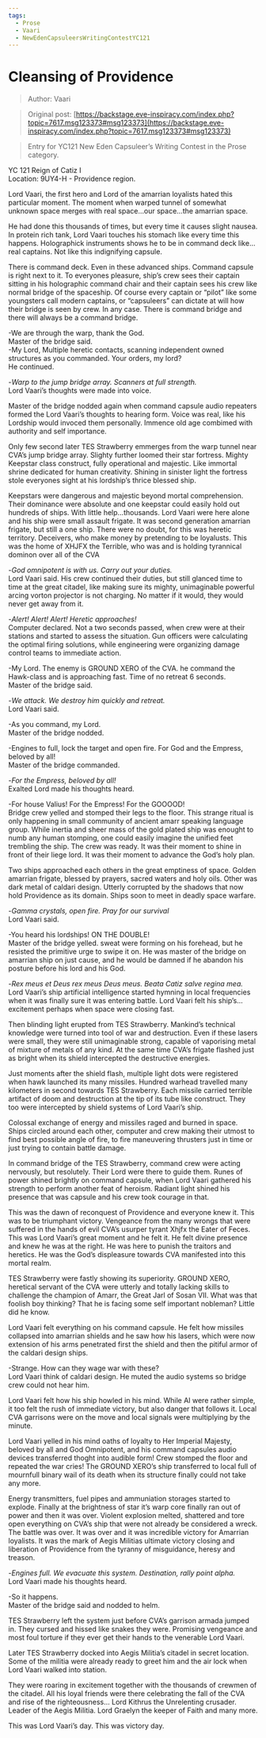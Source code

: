 ```yaml
---
tags:
  - Prose
  - Vaari
  - NewEdenCapsuleersWritingContestYC121
---
```


# Cleansing of Providence

> Author: Vaari

> Original post: [https://backstage.eve-inspiracy.com/index.php?topic=7617.msg123373#msg123373](https://backstage.eve-inspiracy.com/index.php?topic=7617.msg123373#msg123373)

> Entry for YC121 New Eden Capsuleer’s Writing Contest in the Prose category.


YC 121 Reign of Catiz I<br>
Location: 9UY4-H - Providence region.

Lord Vaari, the first hero and Lord of the amarrian loyalists hated this particular moment. The moment when warped tunnel of somewhat unknown space merges with real space…our space…the amarrian space.

He had done this thousands of times, but every time it causes slight nausea. In protein rich tank, Lord Vaari touches his stomach like every time this happens. Holographick instruments shows he to be in command deck like…real captains. Not like this indignifying capsule.

There is command deck. Even in these advanced ships. Command capsule is right next to it. To everyones pleasure, ship’s crew sees their captain sitting in his holographic command chair and their captain sees his crew like normal bridge of the spaceship. Of course every captain or “pilot” like some youngsters call modern captains, or “capsuleers” can dictate at will how their bridge is seen by crew. In any case. There is command bridge and there will always be a command bridge.

-We are through the warp, thank the God.<br>
Master of the bridge said.<br>
-My Lord, Multiple heretic contacts, scanning independent owned structures as you commanded. Your orders, my lord?<br>
He continued.

-*Warp to the jump bridge array. Scanners at full strength.*<br>
Lord Vaari’s thoughts were made into voice.

Master of the bridge nodded again when command capsule audio repeaters formed the Lord Vaari’s thoughts to hearing form. Voice was real, like his Lordship would invoced them personally. Immence old age combimed with authority and self importance.

Only few second later TES Strawberry emmerges from the warp tunnel near CVA’s jump bridge array. Slighty further loomed their star fortress. Mighty Keepstar class construct, fully operational and majestic. Like immortal shrine dedicated for human creativity. Shining in sinister light the fortress stole everyones sight at his lordship’s thrice blessed ship.

Keepstars were dangerous and majestic beyond mortal comprehension. Their dominance were absolute and one keepstar could easily hold out hundreds of ships. With little help…thousands. Lord Vaari were here alone and his ship were small assault frigate. It was second generation amarrian frigate, but still a one ship. There were no doubt, for this was heretic territory. Deceivers, who make money by pretending to be loyalusts. This was the home of XHJFX the Terrible, who was and is holding tyrannical dominon over all of the CVA

-*God omnipotent is with us. Carry out your duties.*<br>
Lord Vaari said. His crew continued their duties, but still glanced time to time at the great citadel, like making sure its mighty, unimaginable powerful arcing vorton projector is not charging. No matter if it would, they would never get away from it.

-*Alert! Alert! Alert! Heretic approaches!*<br>
Computer declared. Not a two seconds passed, when crew were at their stations and started to assess the situation. Gun officers were calculating the optimal firing solutions, while engineering were organizing damage control teams to immediate action.

-My Lord. The enemy is GROUND XERO of the CVA. he command the Hawk-class and is approaching fast. Time of no retreat 6 seconds.<br>
Master of the bridge said.

-*We attack. We destroy him quickly and retreat.*<br>
Lord Vaari said.

-As you command, my Lord.<br>
Master of the bridge nodded.

-Engines to full, lock the target and open fire. For God and the Empress, beloved by all!<br>
Master of the bridge commanded.

-*For the Empress, beloved by all!*<br>
Exalted Lord made his thoughts heard.

-For house Valius! For the Empress! For the GOOOOD!<br>
Bridge crew yelled and stomped their legs to the floor. This strange ritual is only happening in small community of ancient amarr speaking language group. While inertia and sheer mass of the gold plated ship was enought to numb any human stomping, one could easily imagine the unified feet trembling the ship. The crew was ready. It was their moment to shine in front of their liege lord. It was their moment to advance the God’s holy plan.

Two ships approached each others in the great emptiness of space. Golden amarrian frigate, blessed by prayers, sacred waters and holy oils. Other was dark metal of caldari design. Utterly corrupted by the shadows that now hold Providence as its domain. Ships soon to meet in deadly space warfare.

-*Gamma crystals, open fire. Pray for our survival*<br>
Lord Vaari said.

-You heard his lordships! ON THE DOUBLE!<br>
Master of the bridge yelled. sweat were forming on his forehead, but he resisted the primitive urge to swipe it on. He was master of the bridge on amarrian ship on just cause, and he would be damned if he abandon his posture before his lord and his God.

-*Rex meus et Deus rex meus Deus meus. Beata Catiz salve regina mea.*<br>
Lord Vaari’s ship artificial intelligence started hymning in local frequencies when it was finally sure it was entering battle. Lord Vaari felt his ship’s…excitement perhaps when space were closing fast.

Then blinding light erupted from TES Strawberry. Mankind’s technical knowledge were turned into tool of war and destruction. Even if these lasers were small, they were still unimaginable strong, capable of vaporising metal of mixture of metals of any kind. At the same time CVA’s frigate flashed just as bright when its shield intercepted the destructive energies.

Just moments after the shield flash, multiple light dots were registered when hawk launched its many missiles. Hundred warhead travelled many kilometers in second towards TES Strawberry. Each missile carried terrible artifact of doom and destruction at the tip of its tube like construct. They too were intercepted by shield systems of Lord Vaari’s ship.

Colossal exchange of energy and missiles raged and burned in space. Ships circled around each other, computer and crew making their utmost to find best possible angle of fire, to fire maneuvering thrusters just in time or just trying to contain battle damage.

In command bridge of the TES Strawberry, command crew were acting nervously, but resolutely. Their Lord were there to guide them. Runes of power shined brightly on command capsule, when Lord Vaari gathered his strength to perform another feat of heroism. Radiant light shined his presence that was capsule and his crew took courage in that.

This was the dawn of reconquest of Providence and everyone knew it. This was to be triumphant victory. Vengeance from the many wrongs that were suffered in the hands of evil CVA’s usurper tyrant Xhjfx the Eater of Feces. This was Lord Vaari’s great moment and he felt it. He felt divine presence and knew he was at the right. He was here to punish the traitors and heretics. He was the God’s displeasure towards CVA manifested into this mortal realm.

TES Strawberry were fastly showing its superiority. GROUND XERO, heretical servant of the CVA were utterly and totally lacking skills to challenge the champion of Amarr, the Great Jarl of Sosan VII. What was that foolish boy thinking? That he is facing some self important nobleman? Little did he know.

Lord Vaari felt everything on his command capsule. He felt how missiles collapsed into amarrian shields and he saw how his lasers, which were now extension of his arms penetrated first the shield and then the pitiful armor of the caldari design ships.

-Strange. How can they wage war with these?<br>
Lord Vaari think of caldari design. He muted the audio systems so bridge crew could not hear him.

Lord Vaari felt how his ship howled in his mind. While AI were rather simple, it too felt the rush of immediate victory, but also danger that follows it. Local CVA garrisons were on the move and local signals were multiplying by the minute.

Lord Vaari yelled in his mind oaths of loyalty to Her Imperial Majesty, beloved by all and God Omnipotent, and his command capsules audio devices transferred thoght into audible form! Crew stomped the floor and repeated the war cries! The GROUND XERO’s ship transferred to local full of mournfull binary wail of its death when its structure finally could not take any more.

Energy transmitters, fuel pipes and ammuniation storages started to explode. Finally at the brightness of star it’s warp core finally ran out of power and then it was over. Violent explosion melted, shattered and tore open everything on CVA’s ship that were not already be considered a wreck. The battle was over. It was over and it was incredible victory for Amarrian loyalists. It was the mark of Aegis Militias ultimate victory closing and liberation of Providence from the tyranny of misguidance, heresy and treason.

-*Engines full. We evacuate this system. Destination, rally point alpha.*<br>
Lord Vaari made his thoughts heard.

-So it happens.<br>
Master of the bridge said and nodded to helm.

TES Strawberry left the system just before CVA’s garrison armada jumped in. They cursed and hissed like snakes they were. Promising vengeance and most foul torture if they ever get their hands to the venerable Lord Vaari.

Later TES Strawberry docked into Aegis Militia’s citadel in secret location. Some of the militia were already ready to greet him and the air lock when Lord Vaari walked into station.

They were roaring in excitement together with the thousands of crewmen of the citadel. All his loyal friends were there celebrating the fall of the CVA and rise of the righteousness… Lord Kithrus the Unrelenting crusader. Leader of the Aegis Militia. Lord Graelyn the keeper of Faith and many more.

This was Lord Vaari’s day. This was victory day.
